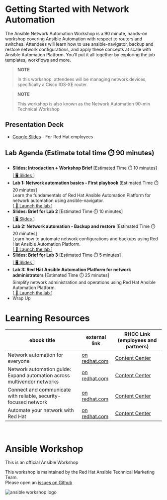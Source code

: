 # Getting Started with Network Automation

The Ansible Network Automation Workshop is a 90 minute, hands-on workshop covering Ansible Automation with respect to routers and switches. Attendees will learn how to use ansible-navigator, backup and restore network configurations, and apply these concepts at scale with Ansible Automation Platform. You’ll put it all together by exploring the job templates, workflows and more.

> **NOTE** 
>
> In this workshop, attendees will be managing network devices, specifically a Cisco IOS-XE router.

> **NOTE** 
> 
> This workshop is also known as the Network Automation 90-min Technical Workshop
> 

## Presentation Deck

- [Google Slides](https://docs.google.com/presentation/d/1TVeHwv-4dtOmh8FMJa2Kd0Md8aqWGI0vHIwBpFih6_0/edit?usp=sharing) - For Red Hat employees
  
## Lab Agenda (Estimate total time ⏱️ 90 minutes)

<ul>
<li><b>Slides: Introduction + Workshop Brief</b> [Estimated Time ⏱️ 10  minutes]<br>
<a href="https://docs.google.com/presentation/d/1TVeHwv-4dtOmh8FMJa2Kd0Md8aqWGI0vHIwBpFih6_0/edit?usp=sharing">[ 🖥️ Slides ]</a>
</li>
<li><b>Lab 1:  Network automation basics - First playbook</b> [Estimated Time ⏱️ 20 minutes]<br>
Learn the fundamentals of Red Hat Ansible Automation Platform for network automation using ansible-navigator.<br>
<a href="https://www.redhat.com/en/interactive-labs/network-automation-basics-first-playbook">[ 🚀 Launch the lab ]</a>
</li>
<li><b>Slides: Brief for Lab 2</b> [Estimated Time ⏱️ 10 minutes]<br>
<a href="https://docs.google.com/presentation/d/1TVeHwv-4dtOmh8FMJa2Kd0Md8aqWGI0vHIwBpFih6_0/edit?usp=sharing">[ 🖥️ Slides ]</a>
</li>
<li><b>Lab 2: Network automation - Backup and restore</b> [Estimated Time ⏱️ 20 minutes]<br>
Learn how to automate network configurations and backups using Red Hat Ansible Automation Platform.<br>
<a href="https://play.instruqt.com/embed/redhat/tracks/network-lab-1?token=em_bkpb1mcbod8qprrg">[ 🚀 Launch the lab ]</a>
</li>
<li><b>Slides: Brief for Lab 3</b> [Estimated Time ⏱️ 5 minutes]<br>
<a href="https://docs.google.com/presentation/d/1TVeHwv-4dtOmh8FMJa2Kd0Md8aqWGI0vHIwBpFih6_0/edit?usp=sharing">[ 🖥️ Slides ]</a>
</li>
<li><b>Lab 3: Red Hat Ansible Automation Platform for network administrators</b> [Estimated Time ⏱️ 25 minutes]<br>
Simplify network administration and operations using Red Hat Ansible Automation Platform.<br>
<a href="https://play.instruqt.com/embed/redhat/tracks/network-oper-tasks?token=em_sH26Rq5FE7u1WeWC">[ 🚀 Launch the lab ]</a>
</li>
<li>Wrap Up
</li>
</ul>

# Learning Resources

<table>
<thead>
<tr>
<th>ebook title</th>
<th>external link</th>
<th>RHCC Link (employees and partners)</th>
</tr>
</thead>
<tbody>
<tr>
<td>Network automation for everyone</td>
<td><a target="_blank" href="https://www.redhat.com/en/engage/network-automation-everyone-s-202101221234">on redhat.com</a></td>
<td><a  target="_blank" href="https://content.redhat.com/content/rhcc/us/en/assets/display.html?id=026234ee-52b2-4cb4-84b8-66489678236a">Content Center</a></td>
</tr>
<tr>
<td>Network automation guide: Expand automation across multivendor networks</td>
<td><a target="_blank" href="https://www.redhat.com/en/engage/network-automation-guide-20221202">on redhat.com</a></td>
<td><a  target="_blank" href="https://content.redhat.com/content/rhcc/us/en/assets/display.html?id=5c47feab-360d-42c4-8335-d7199cee4985">Content Center</a></td>
</tr>
<tr>
<td>Connect and communicate with reliable, security-focused network</td>
<td><a target="_blank" href="https://www.redhat.com/en/resources/connect-and-communicate-network-ecosystem-ebook">on redhat.com</a></td>
<td><a  target="_blank" href="https://content.redhat.com/content/rhcc/us/en/assets/display.html?id=e0506582-97d4-4b47-bb13-c63df3c694cf">Content Center</a></td>
</tr>
<tr>
<td>Automate your network with Red Hat</td>
<td><a target="_blank" href="https://www.redhat.com/en/resources/network-automation-technical-e-book">on redhat.com</a></td>
<td><a  target="_blank" href="https://content.redhat.com/content/rhcc/us/en/assets/display.html?id=363c136c-0c30-4d74-a3d0-59f3d1eea97a">Content Center</a></td>
</tr>
</tbody>
</table>

<br>

# Ansible Workshop

This is an official Ansible Workshop

This workshop is maintained by the Red Hat Ansible Technical Marketing Team.  
Please open an [issues on Github](https://github.com/ansible/instruqt/issues/new?title=New+network+automation+workshop+issue&body=)


![ansible workshop logo](https://github.com/ansible/workshops/blob/devel/images/Ansible-Workshop-Logo.png?raw=true)